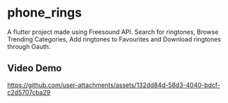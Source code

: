 # phone_rings

A flutter project made using Freesound API. Search for ringtones, Browse Trending Categories, Add ringtones to Favourites and Download ringtones through Oauth.

## Video Demo



https://github.com/user-attachments/assets/132dd84d-58d3-4040-bdcf-c2d5707cba29

